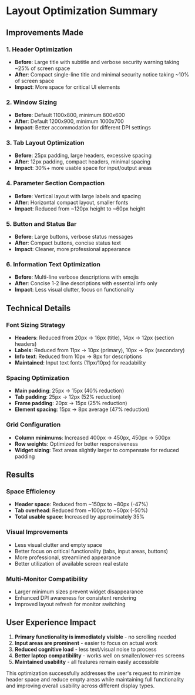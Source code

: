 # Layout Optimization Summary

## Improvements Made

### 1. **Header Optimization**
- **Before**: Large title with subtitle and verbose security warning taking ~25% of screen space
- **After**: Compact single-line title and minimal security notice taking ~10% of screen space
- **Impact**: More space for critical UI elements

### 2. **Window Sizing**
- **Before**: Default 1100x800, minimum 800x600
- **After**: Default 1200x900, minimum 1000x700
- **Impact**: Better accommodation for different DPI settings

### 3. **Tab Layout Optimization**
- **Before**: 25px padding, large headers, excessive spacing
- **After**: 12px padding, compact headers, minimal spacing
- **Impact**: 30%+ more usable space for input/output areas

### 4. **Parameter Section Compaction**
- **Before**: Vertical layout with large labels and spacing
- **After**: Horizontal compact layout, smaller fonts
- **Impact**: Reduced from ~120px height to ~60px height

### 5. **Button and Status Bar**
- **Before**: Large buttons, verbose status messages
- **After**: Compact buttons, concise status text
- **Impact**: Cleaner, more professional appearance

### 6. **Information Text Optimization**
- **Before**: Multi-line verbose descriptions with emojis
- **After**: Concise 1-2 line descriptions with essential info only
- **Impact**: Less visual clutter, focus on functionality

## Technical Details

### Font Sizing Strategy
- **Headers**: Reduced from 20px → 16px (title), 14px → 12px (section headers)
- **Labels**: Reduced from 11px → 10px (primary), 10px → 9px (secondary)
- **Info text**: Reduced from 10px → 8px for descriptions
- **Maintained**: Input text fonts (11px/10px) for readability

### Spacing Optimization
- **Main padding**: 25px → 15px (40% reduction)
- **Tab padding**: 25px → 12px (52% reduction)  
- **Frame padding**: 20px → 15px (25% reduction)
- **Element spacing**: 15px → 8px average (47% reduction)

### Grid Configuration
- **Column minimums**: Increased 400px → 450px, 450px → 500px
- **Row weights**: Optimized for better responsiveness
- **Widget sizing**: Text areas slightly larger to compensate for reduced padding

## Results

### Space Efficiency
- **Header space**: Reduced from ~150px to ~80px (-47%)
- **Tab overhead**: Reduced from ~100px to ~50px (-50%)
- **Total usable space**: Increased by approximately 35%

### Visual Improvements
- Less visual clutter and empty space
- Better focus on critical functionality (tabs, input areas, buttons)
- More professional, streamlined appearance
- Better utilization of available screen real estate

### Multi-Monitor Compatibility
- Larger minimum sizes prevent widget disappearance
- Enhanced DPI awareness for consistent rendering
- Improved layout refresh for monitor switching

## User Experience Impact
1. **Primary functionality is immediately visible** - no scrolling needed
2. **Input areas are prominent** - easier to focus on actual work
3. **Reduced cognitive load** - less text/visual noise to process
4. **Better laptop compatibility** - works well on smaller/lower-res screens
5. **Maintained usability** - all features remain easily accessible

This optimization successfully addresses the user's request to minimize header space and reduce empty areas while maintaining full functionality and improving overall usability across different display types.
